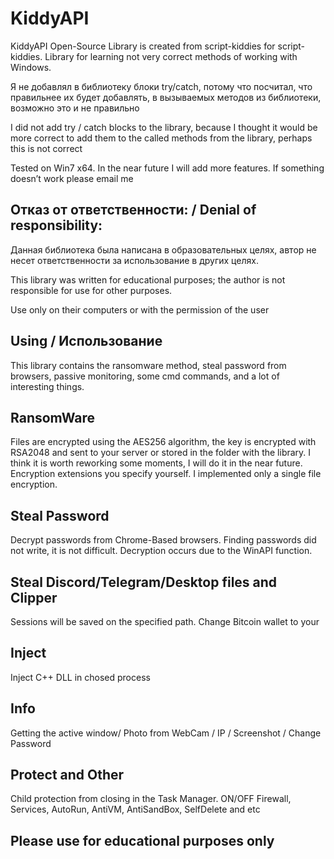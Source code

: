 # KiddyAPI
KiddyAPI Open-Source Library is created from script-kiddies for script-kiddies. Library for learning not very correct methods of working with Windows.

Я не добавлял в библиотеку блоки try/catch, потому что посчитал, что правильнее их будет добавлять, в вызываемых методов из библиотеки, возможно это и не правильно


I did not add try / catch blocks to the library, because I thought it would be more correct to add them to the called methods from the library, perhaps this is not correct

Tested on Win7 x64. In the near future I will add more features. 
If something doesn’t work please email me
## Отказ от ответственности: / Denial of responsibility: 
Данная библиотека была написана в образовательных целях, автор не несет ответственности за использование в других целях.

This library was written for educational purposes; the author is not responsible for use for other purposes.

Use only on their computers or with the permission of the user

## Using / Использование
This library contains the ransomware method, steal password from browsers, passive monitoring, some cmd commands, and a lot of interesting things.

## RansomWare
Files are encrypted using the AES256 algorithm, the key is encrypted with RSA2048 and sent to your server or stored in the folder with the library. I think it is worth reworking some moments, I will do it in the near future. Encryption extensions you specify yourself. I implemented only a single file encryption.

## Steal Password
Decrypt passwords from Chrome-Based browsers. Finding passwords did not write, it is not difficult. 
Decryption occurs due to the WinAPI function.

## Steal Discord/Telegram/Desktop files and Clipper
Sessions will be saved on the specified path. Change Bitcoin wallet to your

## Inject
Inject C++ DLL in chosed process

## Info
Getting the active window/ Photo from WebCam / IP / Screenshot / Change Password

## Protect and Other
Child protection from closing in the Task Manager. ON/OFF Firewall, Services, AutoRun, AntiVM, AntiSandBox, SelfDelete and etc

## Please use for educational purposes only
